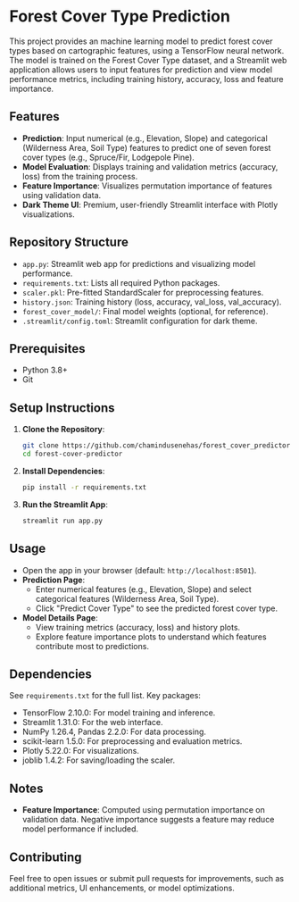 # Forest Cover Type Prediction

This project provides an machine learning model to predict forest cover types based on cartographic features, using a TensorFlow neural network. The model is trained on the Forest Cover Type dataset, and a Streamlit web application allows users to input features for prediction and view model performance metrics, including training history, accuracy, loss and feature importance.

## Features

- **Prediction**: Input numerical (e.g., Elevation, Slope) and categorical (Wilderness Area, Soil Type) features to predict one of seven forest cover types (e.g., Spruce/Fir, Lodgepole Pine).
- **Model Evaluation**: Displays training and validation metrics (accuracy, loss) from the training process.
- **Feature Importance**: Visualizes permutation importance of features using validation data.
- **Dark Theme UI**: Premium, user-friendly Streamlit interface with Plotly visualizations.

## Repository Structure

- `app.py`: Streamlit web app for predictions and visualizing model performance.
- `requirements.txt`: Lists all required Python packages.
- `scaler.pkl`: Pre-fitted StandardScaler for preprocessing features.
- `history.json`: Training history (loss, accuracy, val_loss, val_accuracy).
- `forest_cover_model/`: Final model weights (optional, for reference).
- `.streamlit/config.toml`: Streamlit configuration for dark theme.

## Prerequisites

- Python 3.8+
- Git

## Setup Instructions

1. **Clone the Repository**:

   ```bash
   git clone https://github.com/chamindusenehas/forest_cover_predictor.git
   cd forest-cover-predictor
   ```

2. **Install Dependencies**:

   ```bash
   pip install -r requirements.txt
   ```

3. **Run the Streamlit App**:

   ```bash
   streamlit run app.py
   ```

## Usage

   - Open the app in your browser (default: `http://localhost:8501`).
   - **Prediction Page**:
     - Enter numerical features (e.g., Elevation, Slope) and select categorical features (Wilderness Area, Soil Type).
     - Click "Predict Cover Type" to see the predicted forest cover type.
   - **Model Details Page**:
     - View training metrics (accuracy, loss) and history plots.
     - Explore feature importance plots to understand which features contribute most to predictions.


## Dependencies

See `requirements.txt` for the full list. Key packages:

- TensorFlow 2.10.0: For model training and inference.
- Streamlit 1.31.0: For the web interface.
- NumPy 1.26.4, Pandas 2.2.0: For data processing.
- scikit-learn 1.5.0: For preprocessing and evaluation metrics.
- Plotly 5.22.0: For visualizations.
- joblib 1.4.2: For saving/loading the scaler.

## Notes

- **Feature Importance**: Computed using permutation importance on validation data. Negative importance suggests a feature may reduce model performance if included.

## Contributing

Feel free to open issues or submit pull requests for improvements, such as additional metrics, UI enhancements, or model optimizations.